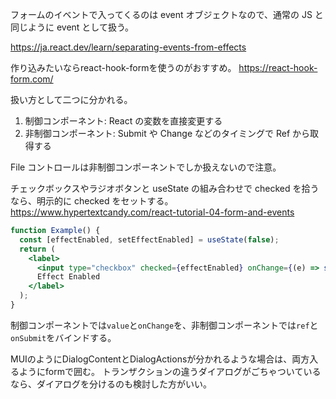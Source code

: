 フォームのイベントで入ってくるのは event オブジェクトなので、通常の JS と同じように event として扱う。

https://ja.react.dev/learn/separating-events-from-effects

作り込みたいならreact-hook-formを使うのがおすすめ。
https://react-hook-form.com/

扱い方として二つに分かれる。

1. 制御コンポーネント: React の変数を直接変更する
2. 非制御コンポーネント: Submit や Change などのタイミングで Ref から取得する

File コントロールは非制御コンポーネントでしか扱えないので注意。

チェックボックスやラジオボタンと useState の組み合わせで checked を拾うなら、明示的に checked をセットする。
https://www.hypertextcandy.com/react-tutorial-04-form-and-events

```jsx
function Example() {
  const [effectEnabled, setEffectEnabled] = useState(false);
  return (
    <label>
      <input type="checkbox" checked={effectEnabled} onChange={(e) => setEffectEnabled(e.target.checked)} />
      Effect Enabled
    </label>
  );
}
```

制御コンポーネントでは`value`と`onChange`を、非制御コンポーネントでは`ref`と`onSubmit`をバインドする。

MUIのようにDialogContentとDialogActionsが分かれるような場合は、両方入るようにformで囲む。
トランザクションの違うダイアログがごちゃついているなら、ダイアログを分けるのも検討した方がいい。
